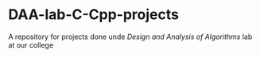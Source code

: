 # DAA-lab-C-Cpp-projects
A repository for projects done unde *Design and Analysis of Algorithms* lab at our college
